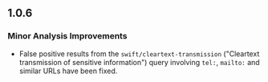 ## 1.0.6

### Minor Analysis Improvements

* False positive results from the `swift/cleartext-transmission` ("Cleartext transmission of sensitive information") query involving `tel:`, `mailto:` and similar URLs have been fixed.
